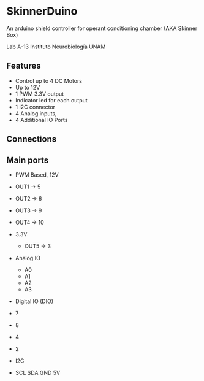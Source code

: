 # SkinnerDuino
An arduino shield controller for operant conditioning chamber (AKA Skinner Box)

Lab A-13 Instituto Neurobiología UNAM



## Features
* Control up to 4 DC Motors
* Up to 12V
* 1 PWM 3.3V output
* Indicator led for each output
* 1 I2C connector
* 4 Analog inputs,
* 4 Additional IO Ports


## Connections
## Main ports

* PWM Based, 12V
* OUT1 -> 5
* OUT2 -> 6
* OUT3 -> 9
* OUT4 -> 10

* 3.3V
  * OUT5 -> 3

* Analog IO
  * A0
  * A1
  * A2
  * A3
* Digital IO (DIO)
* 7
* 8
* 4
* 2
* I2C
* SCL SDA GND 5V
